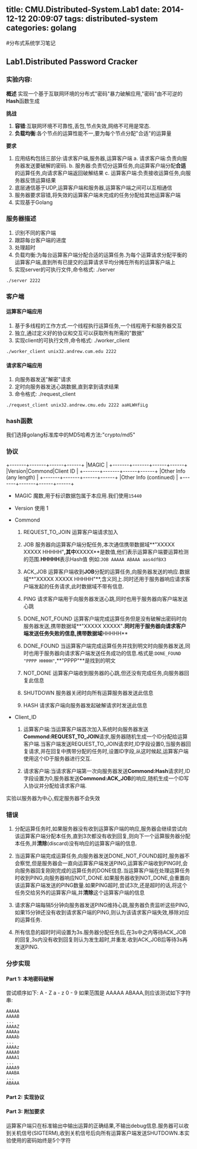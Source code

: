 title: CMU.Distributed-System.Lab1
date: 2014-12-12 20:09:07
tags: distributed-system
categories: golang
---
#分布式系统学习笔记
## Lab1.Distributed Password Cracker

### 实验内容:
**概述**
实现一个基于互联网环境的分布式"密码"暴力破解应用,"密码"由不可逆的**Hash**函数生成

<!--more-->

**挑战**
1. **容错**:互联网环境不可靠性,丢包,节点失效,网络不可用是常态.
2. **负载均衡**:各个节点的运算性能不一,要为每个节点分配"合适"的运算量

**要求**
1. 应用结构包括三部分:请求客户端,服务器,运算客户端
  a. 请求客户端:负责向服务器发送要破解的密码.
  b. 服务器:负责切分运算任务,向运算客户端分配**合适**的运算任务,向请求客户端返回破解结果
  c. 运算客户端:负责接收运算任务,向服务器反馈运算结果
2. 底层通信基于UDP,运算客户端和服务器,运算客户端之间可以互相通信
3. 服务器要求容错,将失效的运算客户端未完成的任务分配给其他运算客户端
4. 实现基于Golang

### 服务器描述
1. 识别不同的客户端
2. 跟踪每台客户端的进度
3. 处理超时
4. 负载均衡:为每台运算客户端分配合适的运算任务.为每个运算请求分配平衡的运算客户端,直到所有已提交的运算请求平均分摊在所有的运算客户端上
5. 实现server的可执行文件,命令格式: ./server <port>
```
./server 2222
```
### 客户端

#### 运算客户端应用
1. 基于多线程的工作方式.一个线程执行运算任务,一个线程用于和服务器交互
2. 独立,通过定义好的协议和交互可以获取所有所需的"数据"
3. 实现client的可执行文件,命令格式: ./worker_client <server hostname> <server port>
```
./worker_client unix32.andrew.cum.edu 2222
```

#### 请求客户端应用
1. 向服务器发送"解密"请求
2. 定时向服务器发送心跳数据,直到拿到请求结果
3. 命令格式: ./request_client <server hostname> <server port> <hash>
```
./request_client unix32.andrew.cmu.edu 2222 aaHLWHfiLg
```

### hash函数
我们选择golang标准库中的MD5哈希方法:"crypto/md5"

### 协议
+-------+-------+------+------+
|MAGIC                        |
+-------+-------+------+------+
|Version|Commond|Client ID    |
+-------+-------+------+------+
|Other Info (any length)      |
+-------+-------+------+------+
|Other Info (continued)       |
+-------+-------+------+------+
* MAGIC 魔数,用于标识数据包属于本应用.我们使用`15440`
* Version 使用 1
* Commond
  1. REQUEST_TO_JOIN 运算客户端请求加入
  
  2. JOB 服务器向运算客户端分配任务,本次通信携带数据域**"XXXXX XXXXX HHHHH"**,其中**XXXXX**是数值,他们表示运算客户端要运算检测的范围.**HHHHH**表示Hash值
  例如:`JOB AAAAA ABAAA aas4dfBX3`

  3. ACK_JOB 运算客户端收到**JOB**分配的运算任务,向服务器发送的响应.数据域**"XXXXX XXXXX HHHHH"**,含义同上.同时还用于服务器响应请求客户端发起的任务请求,此时数据域不带有信息.
  
  4. PING 请求客户端用于向服务器发送心跳,同时也用于服务器向客户端发送心跳
  
  5. DONE_NOT_FOUND 运算客户端完成运算任务但是没有破解出密码时向服务器发送,携带数据域**"XXXXX XXXXX"**.同时用于服务器向请求客户端发送任务失败的信息,携带数据域**HHHHH**
  
  6. DONE_FOUND 当运算客户端完成运算任务并找到明文时向服务器发送,同时也用于服务器向请求客户端发送任务成功的信息.格式是:`DONE_FOUND "PPPP HHHHH"`,**"PPPP"**是找到的明文
  
  7. NOT_DONE 运算客户端收到服务器的心跳,但还没有完成任务,向服务器回复此信息
  
  8. SHUTDOWN 服务器关闭时向所有运算服务器发送此信息
  
  9. HASH 请求客户端向服务器发起破解请求时发送此信息

* Client_ID 
  1. 运算客户端:当运算客户端首次加入系统时向服务器发送**Commond:REQUEST_TO_JOIN**请求,服务器随机生成一个ID分配给运算客户端.当客户端发送REQUEST_TO_JOIN请求时,ID字段设置0,当服务器回复请求,并在回复中携带分配的任务时,设置ID字段,从这时候起,运算客户端使用这个ID于服务器进行交互.

  2. 请求客户端:当请求客户端第一次向服务器发送**Commond:Hash**请求时,ID字段设置为0,服务器发送**Commond:ACK_JOB**的响应,随机生成一个ID写入协议并分配给请求客户端.

实验以服务器为中心,假定服务器不会失效

### 错误
1. 分配运算任务时,如果服务器没有收到运算客户端的响应,服务器会继续尝试向该运算客户端分配本任务,直到3次都没有收到回复,则向下一个运算服务器分配本任务,并**清除**(discard)没有响应的运算客户端的信息.

2. 当运算客户端完成运算任务,向服务器发送DONE_NOT_FOUND超时,服务器不会察觉,但是服务器会一直向运算客户端发送PING,运算客户端收到PING时,会向服务器回复刚刚完成的运算任务的DONE信息.当运算客户端在处理运算任务时收到PING,向服务器响应NOT_DONE.如果服务器收到NOT_DONE,会重置向该运算客户端发送的PING数量.如果PING超时,尝试3次,还是超时的话,将这个任务交给另外的运算客户端,并**清除**这个运算客户端的信息

3. 请求客户端每隔5分钟向服务器发送PING维持心跳,服务器负责监听这些PING,如果15分钟还没有收到请求客户端的PING,则认为该请求客户端失效,移除对应的运算任务.

4. 所有信息的超时时间设置为3s.服务器分配任务后,在3s中之内等待ACK_JOB的回复,3s内没有收到回复则认为发生超时,并重发.收到ACK_JOB后等待3s再发送PING.

### 分步实现

#### Part 1: 本地密码破解
尝试顺序如下:
A - Z a - z 0 - 9
如果范围是 AAAAA ABAAA,则应该测试如下字符串:

```
AAAAA
AAAAB
...
AAAAZ
AAAAa
AAAAb
...
AAAAz
AAAA0
AAAA1
...
AAAA9
AAABA
...
ABAAA
```

#### Part 2: 实现协议

#### Part 3: 附加要求
运算客户端只在标准输出中输出运算的正确结果,不输出debug信息.服务器可以收到关机信号(SIGTERM),收到关机信号后向所有运算客户端发送SHUTDOWN.本实验使用的密码始终是5个字符

